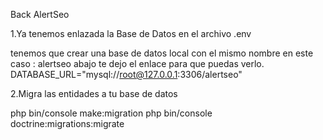 Back AlertSeo

1.Ya tenemos enlazada la Base de Datos en el archivo .env

tenemos que  crear una base de datos local con el mismo nombre en este caso : alertseo
abajo te dejo el enlace para que puedas verlo.
DATABASE_URL="mysql://root@127.0.0.1:3306/alertseo"

2.Migra las entidades a tu base de datos

php bin/console make:migration
php bin/console doctrine:migrations:migrate

